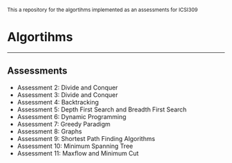 <sub>This a repository for the algortihms implemented as an assessments for ICSI309</sub>

<h1>Algortihms</h1>
<hr>
<h2>Assessments</h2>
<ul>
<li>Assessment 2: Divide and Conquer</li>
<li>Assessment 3: Divide and Conquer</li>
<li>Assessment 4: Backtracking</li>
<li>Assessment 5: Depth First Search and Breadth First Search</li>
<li>Assessment 6: Dynamic Programming</li>
<li>Assessment 7: Greedy Paradigm</li>
<li>Assessment 8: Graphs</li>
<li>Assessment 9: Shortest Path Finding Algorithms</li>
<li>Assessment 10: Minimum Spanning Tree</li> 
<li>Assessment 11: Maxflow and Minimum Cut</li>
</ul>
